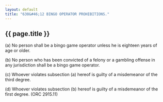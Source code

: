 ```yaml
---
layout: default 
title: "630&#46;12 BINGO OPERATOR PROHIBITIONS."
---
```


{{ page.title }}
----------------

​(a) No person shall be a bingo game operator unless he is eighteen
years of age or older.

​(b) No person who has been convicted of a felony or a gambling offense
in any jurisdiction shall be a bingo game operator.

​(c) Whoever violates subsection (a) hereof is guilty of a misdemeanor
of the third degree.

​(d) Whoever violates subsection (b) hereof is guilty of a misdemeanor
of the first degree. (ORC 2915.11)
